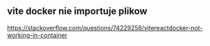 ## vite docker nie importuje plikow

https://stackoverflow.com/questions/74229258/vitereactdocker-not-working-in-container

    
